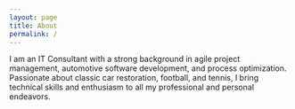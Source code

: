 ```yaml
---
layout: page
title: About
permalink: /
---
```


I am an IT Consultant with a strong background in agile project management, automotive software development, and process optimization. Passionate about classic car restoration, football, and tennis, I bring technical skills and enthusiasm to all my professional and personal endeavors.
